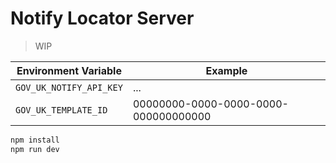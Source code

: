 # Notify Locator Server

> WIP

| Environment Variable | Example |
| --------------------  | ------- |
| `GOV_UK_NOTIFY_API_KEY` | ... |
| `GOV_UK_TEMPLATE_ID` | 00000000-0000-0000-0000-000000000000 |

```bash
npm install
npm run dev
```